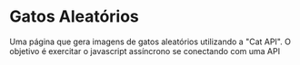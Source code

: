 # Gatos Aleatórios
Uma página que gera imagens de gatos aleatórios utilizando a "Cat API". O objetivo é exercitar o javascript assíncrono se conectando com uma API
